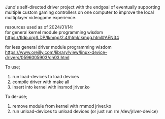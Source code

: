 Juno's self-directed driver project with the endgoal of eventually supporting multiple custom gaming controllers on one computer to improve the local multiplayer videogame experience.

resources used as of 2024/01/14: </br>
for general kernel module programming wisdom </br> https://tldp.org/LDP/lkmpg/2.4/html/lkmpg.html#AEN34

for less general driver module programming wisdom </br> https://www.oreilly.com/library/view/linux-device-drivers/0596005903/ch03.html

To use; 
1. run load-devices to load devices
2. compile driver with make all
3. insert into kernel with insmod jriver.ko

To de-use;
1. remove module from kernel with rmmod jriver.ko
2. run unload-devices to unload devices (or just run rm /dev/jriver-device)
